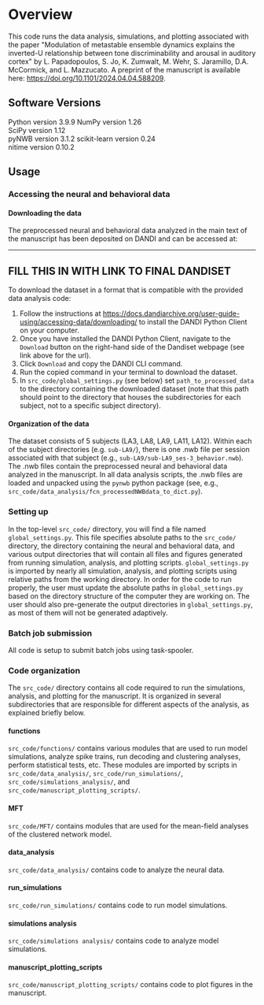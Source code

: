 # Overview

This code runs the data analysis, simulations, and plotting associated with the paper "Modulation of metastable ensemble dynamics explains the inverted-U relationship between tone discriminability and arousal in auditory cortex" by L. Papadopoulos, S. Jo, K. Zumwalt, M. Wehr, S. Jaramillo, D.A. McCormick, and L. Mazzucato. A preprint of the manuscript is available here: https://doi.org/10.1101/2024.04.04.588209.

## Software Versions

Python version 3.9.9 
NumPy version 1.26  
SciPy version 1.12  
pyNWB version 3.1.2
scikit-learn version 0.24  
nitime version 0.10.2

## Usage


### Accessing the neural and behavioral data

#### Downloading the data

The preprocessed neural and behavioral data analyzed in the main text of the manuscript has been deposited on DANDI and can be accessed at:

--------------------------------------------------------------------------------------------------------------------------------------------------------------------  
**FILL THIS IN WITH LINK TO FINAL DANDISET**
--------------------------------------------------------------------------------------------------------------------------------------------------------------------

To download the dataset in a format that is compatible with the provided data analysis code:

1. Follow the instructions at https://docs.dandiarchive.org/user-guide-using/accessing-data/downloading/ to install the DANDI Python Client on your computer.
2. Once you have installed the DANDI Python Client, navigate to the `Download` button on the right-hand side of the Dandiset webpage (see link above for the url).
3. Click `Download` and copy the DANDI CLI command.
4. Run the copied command in your terminal to download the dataset.
5. In `src_code/global_settings.py` (see below) set `path_to_processed_data` to the directory containing the downloaded dataset (note that this path should point to the directory that houses the subdirectories for each subject, not to a specific subject directory). 

#### Organization of the data

The dataset consists of 5 subjects (LA3, LA8, LA9, LA11, LA12). Within each of the subject directories (e.g. `sub-LA9/`), there is one .nwb file per session associated with that subject (e.g., `sub-LA9/sub-LA9_ses-3_behavior.nwb`). The .nwb files contain the preprocessed neural and behavioral data analyzed in the manuscript. In all data analysis scripts, the .nwb files are loaded and unpacked using the `pynwb` python package (see, e.g., `src_code/data_analysis/fcn_processedNWBdata_to_dict.py`).


### Setting up 

In the top-level `src_code/` directory, you will find a file named `global_settings.py`. This file specifies absolute paths to the `src_code/` directory, the directory containing the neural and behavioral data, and various output directories that will contain all files and figures generated from running simulation, analysis, and plotting scripts. `global_settings.py` is imported by nearly all simulation, analysis, and plotting scripts using relative paths from the working directory. In order for the code to run properly, the user must update the absolute paths in `global_settings.py` based on the directory structure of the computer they are working on. The user should also pre-generate the output directories in `global_settings.py`, as most of them will not be generated adaptively.

### Batch job submission

All code is setup to submit batch jobs using task-spooler.

### Code organization

The `src_code/` directory contains all code required to run the simulations, analysis, and plotting for the manuscript. It is organized in several subdirectories that are responsible for different aspects of the analysis, as explained briefly below.

#### functions

`src_code/functions/` contains various modules that are used to run model simulations, analyze spike trains, run decoding and clustering analyses, perform statistical tests, etc. These modules are imported by scripts in `src_code/data_analysis/`, `src_code/run_simulations/`, `src_code/simulations_analysis/`, and `src_code/manuscript_plotting_scripts/`.

#### MFT

`src_code/MFT/` contains modules that are used for the mean-field analyses of the clustered network model.

#### data_analysis

`src_code/data_analysis/` contains code to analyze the neural data.

#### run_simulations

`src_code/run_simulations/` contains code to run model simulations.

#### simulations analysis

`src_code/simulations analysis/` contains code to analyze model simulations.

#### manuscript_plotting_scripts

`src_code/manuscript_plotting_scripts/` contains code to plot figures in the manuscript.
